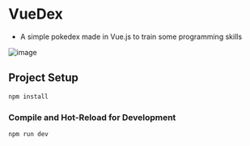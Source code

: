 # VueDex
- A simple pokedex made in Vue.js to train some programming skills

![image](https://user-images.githubusercontent.com/66074743/216323348-63836b2e-ced5-43c0-ba42-4dca991ea27d.png)

## Project Setup

```sh
npm install
```

### Compile and Hot-Reload for Development

```sh
npm run dev
```
